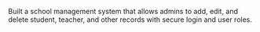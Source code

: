 Built a school management system that allows admins to add, edit, and delete student, teacher, 
and other records with secure login and user roles.
